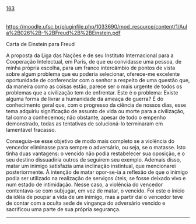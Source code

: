 [163](https://github.com/guilhermeprokisch/ideias/issues/163) 
###### 

https://moodle.ufsc.br/pluginfile.php/1033690/mod_resource/content/1/Aula%2B026%2B-%2BFreud%2B%2BEinstein.pdf


Carta de Einstein para Freud


A proposta da Liga das Nações e de seu Instituto Internacional para a Cooperação Intelectual, em Paris, de que eu convidasse uma pessoa, de minha própria escolha, para um franco intercâmbio de pontos de vista sobre algum problema que eu poderia selecionar, oferece-me excelente oportunidade de conferenciar com o senhor a respeito de uma questão que, da maneira como as coisas estão, parece ser o mais urgente de todos os problemas que a civilização tem de enfrentar. Este é o problema: Existe alguma forma de livrar a humanidade da ameaça de guerra? É do conhecimento geral que, com o progresso da ciência de nossos dias, esse tema adquiriu significação de assunto de vida ou morte para a civilização, tal como a conhecemos; não obstante, apesar de todo o empenho demonstrado, todas as tentativas de solucioná-lo terminaram em lamentável fracasso.



Conseguia-se esse objetivo de modo mais completo se a violência do vencedor eliminasse para sempre o adversário, ou seja, se o matasse. Isto tinha duas vantagens: o vencido não podia restabelecer sua oposição, e o seu destino dissuadiria outros de seguirem seu exemplo. Ademais disso, matar um inimigo satisfazia uma inclinação instintual, que mencionarei posteriormente. À intenção de matar opor-se-ia a reflexão de que o inimigo podia ser utilizado na realização de serviços úteis, se fosse deixado vivo e num estado de intimidação. Nesse caso, a violência do vencedor contentava-se com subjugar, em vez de matar, o vencido. Foi este o início da idéia de poupar a vida de um inimigo, mas a partir daí o vencedor teve de contar com a oculta sede de vingança do adversário vencido e sacrificou uma parte de sua própria segurança.

-------------------------------------------------------------------------------

